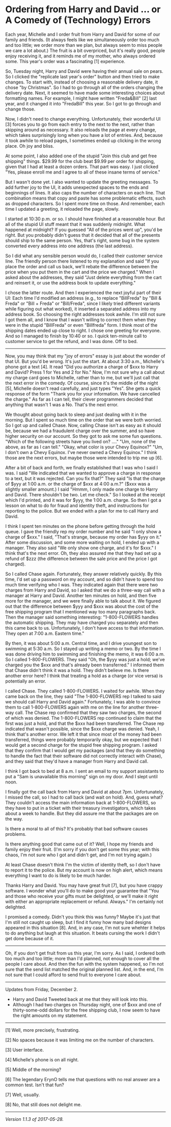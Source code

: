 Ordering from Harry and David ... or A Comedy of (Technology) Errors
====================================================================

Each year, Michelle and I order fruit from Harry and David for some of
our family and friends.  (It always feels like we simultaneously order too
much and too little; we order more than we plan, but always seem to
miss people we care a lot about.)  The fruit is a bit overpriced, but
it's really good, people enjoy receiving it, and it reminds me of my
mother, who always ordered some.  This year's order was a fascinating
[1] experience.

So, Tuesday night, Harry and David were having their annual sale on pears.
So I clicked the "replicate last year's order" button and then tried to
make changes.  To start with, instead of choosing a reasonable delivery
date, it chose "by Christmas".  So I had to go through all of the
orders changing the delivery date.  Next, it seemed to have made some
interesting choices about formatting names.  For example, I might have
written "Freda&Bill" [2] last year, and it changed it into "FredaBill"
this year.  So I got to go through and change those.

Now, I didn't need to change everything.  Unfortunately, their wonderful
UI [3] forces you to go from each entry to the next to the next, rather
than skipping around as necessary.  It also reloads the page at every
change, which takes surprisingly long when you have a lot of entries.
And, because it took awhile to reload pages, I sometimes ended up clicking
in the wrong place.  Oh joy and bliss.

At some point, I also added one of the stupid "Join this club and get
free shipping" things.  $29.99 for the club beat $9.99 per order for
shipping, given that I had at least a dozen orders.  That part was
easy.  I just clicked "Yes, please enroll me and I agree to all of
these insane terms of service."

But I wasn't done yet.  I also wanted to update the greeting messages.
To add further joy to the UI, it adds unexpected spaces to the ends and
beginnings of lines.  It also caps the number of characters on each line.
That combination means that copy and paste has some problematic effects,
such as dropped characters.  So I spent more time on those.  And remember,
each time I updated a greeting, it reloaded the page, slowly.

I started at 10:30 p.m. or so.  I should have finished at a reasonable
hour.  But all of the stupid UI stuff meant that it was suddenly midnight.
What happened at midnight?  If you guessed "All of the prices went up",
you'd be right.  But you probably didn't guess that it decided that all
of the presents should ship to the same person.  Yes, that's right, some
bug in the system converted every address into one address (the last address).

So I did what any sensible person would do, I called their customer
service line.  The friendly person there listened to my explanation and
said "If you place the order and call us back, we'll rebate the difference
between the price when you put them in the cart and the price we charged."
When I asked about the addresses, they said "Just delete everything from
the cart and reinsert it, or use the address book to update everything."

I chose the latter route.  And then I experienced the next joyful
part of their UI: Each time I'd modified an address (e.g., to replace
"BillFreda" by "Bill & Freda" or "Bill + Freda" or "Bill/Freda", since
I likely tried different variants while figuring out what worked),
it inserted a separated address into my address book.  So choosing the
right addresses took awhile.  I'm still not sure I got them all, and I
know that I wasn't willing to correct them when they were in the stupid
"BillFreda" or even "Billfreda" form.  I think most of the shipping
dates ended up close to right.  I chose one greeting for everyone.  And
so I managed to finish by 10:40 or so.  I quick ten-minute call to
customer service to get the refund, and I was done.  Off to bed.

---

Now, you may think that my "joy of errors" essay is just about the
wonder of that UI.  But you'd be wrong.  It's just the start.  At about
3:30 a.m., Michelle's phone got a text [4].  It read "Did you authorize
a charge of $xxx to Harry and David?  Press 1 for Yes and 2 for No."
Now, I'm not sure why a call about my charge card goes to Michelle,
rather than to me, but we'll just call that the next error in the comedy.
Of course, since it's the middle of the night [5], Michelle doesn't
read carefully, and just types "Yes".  She gets a quick response of the
form "Thank you for your information.  We have cancelled the charge."
As far as I can tell, their clever programmers decided that anything
that wasn't 1 was a No. That's the next error.

We thought about going back to sleep and just dealing with it in the
morning.  But I spent so much time on the order that we were both worried.
So I got up and called Chase.  Now, calling Chase isn't as easy as it
should be, because we had a fraudulent charge over the summer, and so have
higher security on our account.  So they got to ask me some fun questions.
"Which of the following streets have you lived on? ...."  "Um, none of the
above, as far as I can tell."  "Okay, what color is your Chevy Equinox?"
"Um, I don't own a Chevy Equinox.  I've never owned a Chevy Equinox."
I think those are the next errors, but maybe those were intended to trip
me up [6].

After a bit of back and forth, we finally established that I was who I
said I was.  I said "We indicated that we wanted to approve a charge in
response to a text, but it was rejected.  Can you fix that?"  They said
"Is that the charge of $yyy at 1:00 a.m. or the charge of $xxx at 4:00
a.m.?"  ($xxx was a slightly smaller amount.)  I said "Hmmm, I only made
one charge to Harry and David.  There shouldn't be two.  Let me check."
So I looked at the receipt which I'd printed, and it was for $yyy, the
1:00 a.m. charge.  So then I got a lesson on what to do for fraud and
identity theft, and instructions for reporting to the police.  But we
ended with a plan for me to call Harry and David.  

I think I spent ten minutes on the phone before getting through the
hold queue.  I gave the friendly rep my order number and he said "I
only show a charge of $xxx."  I said, "That's strange, because my order
has $yyy on it."  After some discussion, and some more waiting on hold,
I ended up with a manager.  They also said "We only show one charge,
and it's for $xxx."  I think that's the next error.  Oh, they also
assured me that they had set up a refund of $zzz (the difference 
between the sale price and the price I got charged).

So I called Chase again.  Fortunately, they answer relatively quickly.
By this time, I'd set up a password on my account, and so didn't have
to spend too much time verifying who I was.  They indicated again that
there were two charges from Harry and David, so I asked that we do a
three-way call with a manager at Harry and David.  Another ten minutes
on hold, and then five more for the manager, and we were finally able
to talk about it.  We figured out that the difference between $yyy and
$xxx was about the cost of the free shipping program that I mentioned
way too many paragraphs back.  Then the manager said something interesting:
"1-800-FLOWERS handles the automatic shipping.  They may have charged
you separately and then this came back to us.  Unfortunately, I don't
have access to that information.  They open at 7:00 a.m. Eastern time."

By then, it was about 5:00 a.m. Central time, and I drive youngest
son to swimming at 5:30 a.m.  So I stayed up writing a memo or two.
By the time I was done driving him to swimming and finishing the memo,
it was 6:00 a.m.  So I called 1-800-FLOWERS.  They said "Oh, the $yyy
was just a hold; we've charged you the $xxx and that's already been
transferred."  I informed them that Chase didn't think it was a hold.
They didn't believe me.  Is there another error here?  I think that 
treating a hold as a charge (or vice versa) is potentially an error.

I called Chase.  They called 1-800-FLOWERS.  I waited for awhile.  When
they came back on the line, they said "The 1-800-FLOWERS rep I talked to
said we should call Harry and David again."  Fortunately, I was able to
convince them to call 1-800-FLOWERS again with me on the line for another
three-way call.  The Chase rep confirmed that they saw two charges, the
second of which was denied.  The 1-800-FLOWERS rep continued to claim
that the first was just a hold, and that the $xxx had been transferred.
The Chase rep indicated that wasn't possible, since the $xxx charge
was denied.  Yeah, I think that's another error.  We left it that since
most of the money had been transferred, things were probably temporarily
okay, but we expected that I would get a second charge for the stupid free
shipping program.  I asked that they confirm that I would get my packages
(and that they do something to handle the fact that their software did
not correctly interact with Chase), and they said that they'd have a
manager from Harry and David call.

I think I got back to bed at 8 a.m.  I sent an email to my support
assistants to put a "Sam is unavailable this morning" sign on my door.
And I slept until noon.

I finally got the call back from Harry and David at about 7pm.
Unfortunately, I missed the call, so I had to call back (and wait on
hold).  And, guess what?  They couldn't access the main information back
at 1-800-FLOWERS, so they have to put in a ticket with their treasury
investigators, which takes about a week to handle.  But they did assure
me that the packages are on the way.

Is there a moral to all of this?    It's probably that bad software
causes problems.

Is there anything good that came out of it?  Well, I hope my friends and
family enjoy their fruit.  (I'm sorry if you don't get some this year;
with this chaos, I'm not sure who I got and didn't get, and I'm not
trying again.)

At least Chase doesn't think I'm the victim of identity theft, so I
don't have to report it to the police.  But my account is now on high 
alert, which means everything I want to do is likely to be much harder.

Thanks Harry and David.  You may have great fruit [7], but you have crappy
software.  I wonder what you'll do to make good your guarantee that
"You and those who receive your gifts must be delighted, or we'll make it right with either an appropriate replacement or refund. Always."  I'm certainly
not delighted.

I promised a comedy.  Didn't you think this was funny?  Maybe it's just
that I'm still not caught up sleep, but I find it funny how many bad
designs appeared in this situation [8].  And, in any case, I'm not sure
whehter it helps to do anything but laugh at this situation.  It beats
cursing the work I didn't get done because of it.

---

Oh, if you don't get fruit from us this year, I'm sorry.  As I said, I
ordered both too much and too little; more than I'd planned, not enough
to cover all the people I care about.  And then the fun with the system
happened, so I'm not sure that the send list matched the original planned
list.  And, in the end, I'm not sure that I could afford to send fruit
to everyone I care about.

---

Updates from Friday, December 2.

* Harry and David Tweeted back at me that they will look into this.
* Although I had two charges on Thursday night, one of $xxx and one of
  thirty-some-odd dollars for the free shipping club, I now seem to
  have the right amounts on my statement.

---

[1] Well, more precisely, frustrating.

[2] No spaces because it was limiting me on the number of characters.

[3] User interface.

[4] Michelle's phone is on all night.

[5] Middle of the morning?

[6] The legendary ErynO tells me that questions with no real answer are
a common test.  Isn't that fun?

[7] Well, usually.

[8] No, that still does not delight me.

---

*Version 1.1.3 of 2017-05-28.*
